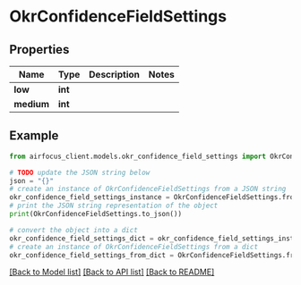 # OkrConfidenceFieldSettings


## Properties

Name | Type | Description | Notes
------------ | ------------- | ------------- | -------------
**low** | **int** |  | 
**medium** | **int** |  | 

## Example

```python
from airfocus_client.models.okr_confidence_field_settings import OkrConfidenceFieldSettings

# TODO update the JSON string below
json = "{}"
# create an instance of OkrConfidenceFieldSettings from a JSON string
okr_confidence_field_settings_instance = OkrConfidenceFieldSettings.from_json(json)
# print the JSON string representation of the object
print(OkrConfidenceFieldSettings.to_json())

# convert the object into a dict
okr_confidence_field_settings_dict = okr_confidence_field_settings_instance.to_dict()
# create an instance of OkrConfidenceFieldSettings from a dict
okr_confidence_field_settings_from_dict = OkrConfidenceFieldSettings.from_dict(okr_confidence_field_settings_dict)
```
[[Back to Model list]](../README.md#documentation-for-models) [[Back to API list]](../README.md#documentation-for-api-endpoints) [[Back to README]](../README.md)


